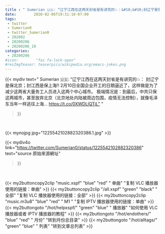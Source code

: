 ```yaml
---
title : " Sumerian 🇺🇸: “辽宁江西在这两天封省是有讲究的💥：&#10;&#10;封辽宁是保北京；封江西是保上海‼️&#10;&#10;2月10日全国企业开工的日期逼近了，这样做是为了减少这两省大量务工人员进入这两个中心城市。&#10;&#10;极端情况是：到最后，中共只保这两城市，甚至放弃北京（北京地处内陆被周边包围，疫情无法控制），就像毛泽东当年一样逃往上海... https://t.co/0XWDLlQTiL”  "
date:        2020-02-06T19:31:10-07:00
tags:
 - twitter
 - Sumerian0
 - twitter_Sumerian0
 - 202002
 - 20200206
 - 20200206_19
categories:
 - 20200206
#icon:        "fas fa-lock-open"
#resImgTeaser: teaserpics/wikipedia.org/emacs-jokes.png
---
```


{{< mydiv text=" Sumerian 🇺🇸: “辽宁江西在这两天封省是有讲究的💥：&#10;&#10;封辽宁是保北京；封江西是保上海‼️&#10;&#10;2月10日全国企业开工的日期逼近了，这样做是为了减少这两省大量务工人员进入这两个中心城市。&#10;&#10;极端情况是：到最后，中共只保这两城市，甚至放弃北京（北京地处内陆被周边包围，疫情无法控制），就像毛泽东当年一样逃往上海... https://t.co/0XWDLlQTiL”  "
>}}
<br>


 {{< mynojpg jpg="1225542102882320386.1.jpg" >}}<br> 



{{< mydiv4o link="https://twitter.com/Sumerian0/status/1225542102882320386"
text="source 原始來源網址"
>}}


<br>





{{< my2buttoncopy2clip "music.xspf"        "blue"   "red"    " 单曲"  "复制 VLC 播放器使用的链接：单曲" >}} {{< my2buttoncopy2clip "/all.xspf"         "green"  "black"  " 全部"  "复制 VLC 播放器使用的链接：全部" >}} {{< my2buttoncopy2clip "music.m3u8"        "blue"   "red"    " M1 "    "复制 IPTV 播放器使用的链接：单曲" >}} {{< my2buttongoto      "/hot/helpxspf/"    "green"  "blue"   " 播放器" "如何使用 VLC 播放器或者 IPTV 播放器的教程" >}} {{< my2buttongoto      "/hot/endothers/"   "blue"   "red"    " 月份"   "转到月份总目录" >}} {{< my2buttongoto      "/hot/alltags/"     "green"  "blue"   " 列表"   "转到文章总列表" >}} 
